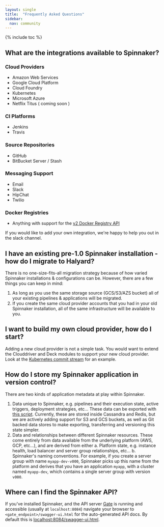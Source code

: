 ```yaml
---
layout: single
title:  "Frequently Asked Questions"
sidebar:
  nav: community
---
```


{% include toc %}

## What are the integrations available to Spinnaker?

### Cloud Providers
* Amazon Web Services
* Google Cloud Platform
* Cloud Foundry
* Kubernetes
* Microsoft Azure
* Netflix Titus ( coming soon )

### CI Platforms
* Jenkins
* Travis

### Source Repositories
* GitHub
* BitBucket Server / Stash

### Messaging Support
* Email
* Slack
* HipChat
* Twilio

### Docker Registries
 * Anything with support for the [v2 Docker Registry API](https://docs.docker.com/registry/spec/api/)

If you would like to add your own integration, we're happy to help you out in the slack channel.

## I have an existing pre-1.0 Spinnaker installation - how do I migrate to Halyard?

There is no one-size-fits-all migration strategy because of how varied 
Spinnaker installations & configurations can be. However, there are a few
things you can keep in mind:

1. As long as you use the same storage source (GCS/S3/AZS bucket) all of your existing
   pipelines & applications will be migrated.
2. If you create the same cloud provider accounts that you had in your old Spinnaker 
   installation, all of the same infrastructure will be available to you.
   
## I want to build my own cloud provider, how do I start?

Adding a new cloud provider is not a simple task. You would want to extend the Clouddriver and Deck modules to support your new cloud provider. Look at the [Kubernetes commit stream](https://github.com/spinnaker/clouddriver/pulls?q=is%3Apr+author%3Alwander+is%3Aclosed) for an example.


## How do I store my Spinnaker application in version control?

There are two kinds of application metadata at play within Spinnaker.

1. Data unique to Spinnaker, e.g. pipelines and their execution state, active triggers, deployment strategies, etc... These data can be exported with [this script](https://github.com/spinnaker/spinnaker/blob/master/pylib/spinnaker/import_export.py). Currently, these are stored inside Cassandra and Redis, but we are actively adding support for S3 and GCS buckets, as well as Git backed data stores to make exporting, transferring and versioning this state simpler.
2. Data and relationships between different Spinnaker resources. These come entirely from data available from the underlying platform (AWS, GCP, etc...), and are derived from either
  a. Platform state, e.g. instance health, load balancer and server group relationships, etc... 
  b. Spinnaker's naming conventions. For example, if you create a server group with name `myapp-dev-v000`, Spinnaker picks up this name from the platform and derives that you have an application `myapp`, with a cluster named `myapp-dev`, which contains a single server group with version `v000`.


## Where can I find the Spinnaker API?

If you've installed Spinnaker, and the API server [Gate](https://github.com/spinnaker/gate) is running and accessible (usually at `localhost:8084`) navigate your browser to `<gate_endpoint>/swagger-ui.html` for the auto-generated API docs. By default this is [localhost:8084/swagger-ui.html](http://localhost:8084/swagger-ui.html).
